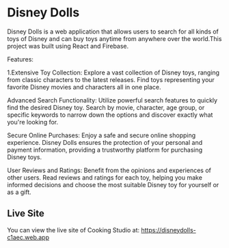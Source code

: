 # Disney Dolls #

Disney Dolls is a web application that allows users to search for all kinds of toys of Disney and can buy toys anytime from anywhere over the world.This project was built using React and Firebase.

Features:

1.Extensive Toy Collection: Explore a vast collection of Disney toys, ranging from classic characters to the latest releases. Find toys representing your favorite Disney movies and characters all in one place.

Advanced Search Functionality: Utilize powerful search features to quickly find the desired Disney toy. Search by movie, character, age group, or specific keywords to narrow down the options and discover exactly what you're looking for.

Secure Online Purchases: Enjoy a safe and secure online shopping experience. Disney Dolls ensures the protection of your personal and payment information, providing a trustworthy platform for purchasing Disney toys.

User Reviews and Ratings: Benefit from the opinions and experiences of other users. Read reviews and ratings for each toy, helping you make informed decisions and choose the most suitable Disney toy for yourself or as a gift.



## Live Site ##
You can view the live site of Cooking Studio at: https://disneydolls-c1aec.web.app  
